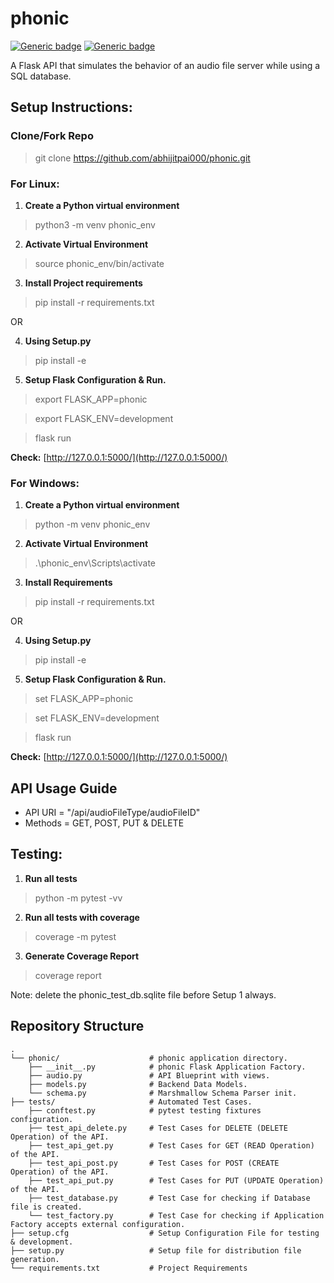 # phonic
[![Generic badge](https://img.shields.io/badge/Python-3.7.9-<COLOR>.svg)](https://shields.io/) 
[![Generic badge](https://img.shields.io/badge/TestCoverage-96percent-<COLOR>.svg)](https://shields.io/)

A Flask API that simulates the behavior of an audio file server while using a SQL database.

## Setup Instructions: 

### Clone/Fork Repo
> git clone https://github.com/abhijitpai000/phonic.git

### For Linux:
1. **Create a Python virtual environment**
> python3 -m venv phonic_env

2. **Activate Virtual Environment**
> source phonic_env/bin/activate

3. **Install Project requirements**
> pip install -r requirements.txt

OR

4. **Using Setup.py**
> pip install -e

5. **Setup Flask Configuration & Run.**

> export FLASK_APP=phonic

> export FLASK_ENV=development

> flask run

**Check:** [http://127.0.0.1:5000/](http://127.0.0.1:5000/)


### For Windows:
1. **Create a Python virtual environment**
> python -m venv phonic_env

2. **Activate Virtual Environment**
> .\phonic_env\Scripts\activate

3. **Install Requirements**
> pip install -r requirements.txt

OR

4. **Using Setup.py**
> pip install -e

5. **Setup Flask Configuration & Run.**
> set FLASK_APP=phonic

> set FLASK_ENV=development

> flask run

**Check:** [http://127.0.0.1:5000/](http://127.0.0.1:5000/)

## API Usage Guide
* API URI = "/api/audioFileType/audioFileID"
* Methods = GET, POST, PUT & DELETE

## Testing:

1. **Run all tests**

> python -m pytest -vv

2. **Run all tests with coverage**

> coverage -m pytest

3. **Generate Coverage Report**
> coverage report

Note: delete the phonic_test_db.sqlite file before Setup 1 always.

## Repository Structure
    .
    └── phonic/                    # phonic application directory.
        ├── __init__.py            # phonic Flask Application Factory.
        ├── audio.py               # API Blueprint with views.
        ├── models.py              # Backend Data Models.
        └── schema.py              # Marshmallow Schema Parser init.
    ├── tests/                     # Automated Test Cases.
        ├── conftest.py            # pytest testing fixtures configuration.
        ├── test_api_delete.py     # Test Cases for DELETE (DELETE Operation) of the API.
        ├── test_api_get.py        # Test Cases for GET (READ Operation) of the API.
        ├── test_api_post.py       # Test Cases for POST (CREATE Operation) of the API.
        ├── test_api_put.py        # Test Cases for PUT (UPDATE Operation) of the API.
        ├── test_database.py       # Test Case for checking if Database file is created.
        └── test_factory.py        # Test Case for checking if Application Factory accepts external configuration.
    ├── setup.cfg                  # Setup Configuration File for testing & development.   
    ├── setup.py                   # Setup file for distribution file generation.
    └── requirements.txt           # Project Requirements

